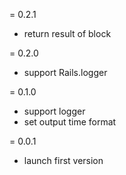 = 0.2.1
- return result of block

= 0.2.0
- support Rails.logger

= 0.1.0
- support logger
- set output time format

= 0.0.1
- launch first version
